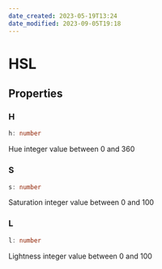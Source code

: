 ```yaml
---
date_created: 2023-05-19T13:24
date_modified: 2023-09-05T19:18
---
```

# HSL

## Properties

### H

```ts
h: number
```

Hue integer value between 0 and 360

### S

```ts
s: number
```

Saturation integer value between 0 and 100

### L

```ts
l: number
```

Lightness integer value between 0 and 100
